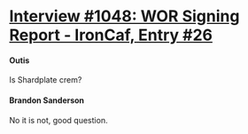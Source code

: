 # [Interview #1048: WOR Signing Report - IronCaf, Entry #26](https://www.theoryland.com/intvmain.php?i=1048#26)

#### Outis

Is Shardplate crem?

#### Brandon Sanderson

No it is not, good question.

